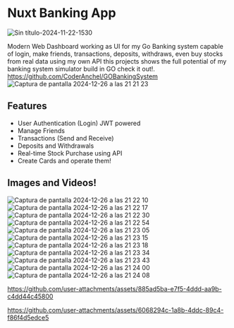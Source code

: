 # Nuxt Banking App
![Sin título-2024-11-22-1530](https://github.com/user-attachments/assets/fa37068f-53a0-45be-8309-569fbde5accf)

Modern Web Dashboard working as UI for my Go Banking system capable of login, make friends, transactions, deposits, withdraws, even buy stocks from real data using my own API this projects shows the full potential of my banking system simulator build in GO check it out!.
https://github.com/CoderAnchel/GOBankingSystem
![Captura de pantalla 2024-12-26 a las 21 21 23](https://github.com/user-attachments/assets/56e45fc2-9d83-43c9-8264-7ed4b76425b1)

## Features
- User Authentication (Login) JWT powered
- Manage Friends
- Transactions (Send and Receive)
- Deposits and Withdrawals
- Real-time Stock Purchase using API
- Create Cards and operate them!
  
## Images and Videos!
![Captura de pantalla 2024-12-26 a las 21 22 10](https://github.com/user-attachments/assets/5e83a7ee-4ec3-42be-922d-6bcb69171b82)
![Captura de pantalla 2024-12-26 a las 21 22 17](https://github.com/user-attachments/assets/a8b2edf6-9658-48fa-8fe0-c88ca0c6823f)
![Captura de pantalla 2024-12-26 a las 21 22 30](https://github.com/user-attachments/assets/4c11e3ee-22c0-4e20-ae9f-9cdd26b07a1c)
![Captura de pantalla 2024-12-26 a las 21 22 54](https://github.com/user-attachments/assets/818b3064-03de-413e-bc5b-0cfe637ed75e)
![Captura de pantalla 2024-12-26 a las 21 23 05](https://github.com/user-attachments/assets/3c4009b7-c4a9-47a2-b079-7ce6aa3925aa)
![Captura de pantalla 2024-12-26 a las 21 23 15](https://github.com/user-attachments/assets/4aaf970c-9374-4866-a993-f604a1020342)
![Captura de pantalla 2024-12-26 a las 21 23 18](https://github.com/user-attachments/assets/98aa802e-3914-4f4d-b499-1aca75481861)
![Captura de pantalla 2024-12-26 a las 21 23 34](https://github.com/user-attachments/assets/7c26c759-1c46-444f-9c99-c9d0a8ea0c3c)
![Captura de pantalla 2024-12-26 a las 21 23 43](https://github.com/user-attachments/assets/69dbd865-1e23-4163-aac4-a6c59789b117)
![Captura de pantalla 2024-12-26 a las 21 24 00](https://github.com/user-attachments/assets/ffbee5c9-96f6-4462-9e66-fb16ff7cc4b8)
![Captura de pantalla 2024-12-26 a las 21 24 08](https://github.com/user-attachments/assets/e50b90bf-53df-48bf-b926-fda51c4f8169)


https://github.com/user-attachments/assets/885ad5ba-e7f5-4ddd-aa9b-c4dd44c45800


https://github.com/user-attachments/assets/6068294c-1a8b-4ddc-89c4-f86f4d5edce5


